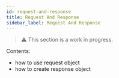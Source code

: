 ```yaml
---
id: request-and-response
title: Request And Response
sidebar_label: Request And Response
---
```

> ⚠️ This section is a work in progress.

Contents:

* how to use request object
* how to create response object
